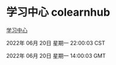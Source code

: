 # 学习中心 colearnhub
[学习中心](http://219.139.196.158:56308/colearnhub/)

2022年 06月 20日 星期一 22:00:03 CST

2022年 06月 20日 星期一 14:00:03 GMT
